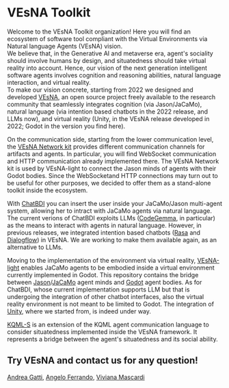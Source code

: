 # VEsNA Toolkit

Welcome to the VEsNA Toolkit organization! Here you will find an ecosystem of software tool compliant with the Virtual Environments via Natural language Agents (VEsNA) vision.  
We believe that, in the Generative AI and metaverse era, agent's sociality should involve humans by design, and situatedness should take virtual reality into account. Hence, our vision of the next generation intelligent software agents involves cognition and reasoning abilities, natural language interaction, and virtual reality.  
To make our vision concrete, starting from 2022 we designed and developed [VEsNA](https://dblp.org/rec/journals/robotics/GattiM23.html), an open source project freely available to the research community that seamlessly integrates cognition (via Jason/JaCaMo), natural language (via intention based chatbots in the 2022 release, and LLMs now), and virtual reality (Unity, in the VEsNA release developed in 2022; Godot in the version you find here). 

On the communication side, starting from the lower communication level, the [VEsNA Network kit](https://github.com/VEsNA-ToolKit/network-kit) provides different communication channels for artifacts and agents. In particular, you will find WebSocket communication and HTTP communication already implemented there. The VEsNA Network kit is used by VEsNA-light to connect the Jason minds of agents with their Godot bodies. Since the WebSocketand HTTP connections may turn out to be useful for other purposes, we decided to offer them as a stand-alone toolkit inside the ecosystem.

With [ChatBDI](https://github.com/VEsNA-ToolKit/chatbdi) you can insert the user inside your JaCaMo/Jason multi-agent system, allowing her to intract with JaCaMo agents via natural language. The current verions of ChatBDI exploits LLMs ([CodeGemma](https://ollama.com/library/codegemma), in particular) as the means to interact with agents in natural language. However, in previous releases, we integrated intention based chatbots ([Rasa](https://rasa.com/) and [Dialogflow](https://dialogflow.cloud.google.com)) in VEsNA. We are working to make them available again, as an alternative to LLMs. 

Moving to the implementation of the environment via virtual reality, 
[VEsNA-light](https://github.com/VEsNA-ToolKit/vesna-light) enables JaCaMo agents to be embodied inside a virtual environment currently implemented in Godot. This repository contains the bridge between [Jason](https://jason-lang.github.io/)/[JaCaMo](https://jacamo-lang.github.io/) agent minds and [Godot](https://godotengine.org/) agent bodies. As for ChatBDI, whose current implementation supports LLM but that is undergoing the integration of other chatbot interfaces, also the virtual reality environment is not meant to be limited to Godot. The integration of [Unity](https://unity.com/), where we started from, is indeed under way.

[KQML-S](https://github.com/VEsNA-ToolKit/KQML-S) is an extension of the KQML agent communication language to consider situatedness implemented inside the VEsNA framework. It represents a bridge between the agent's situatedness and its social ability. 


## Try VEsNA and contact us for any question!

[Andrea Gatti](mailto:andrea.gatti@edu.unige.it), [Angelo Ferrando](mailto:angelo.ferrando@unimore.it), [Viviana Mascardi](mailto:viviana.mascardi@unige.it)

